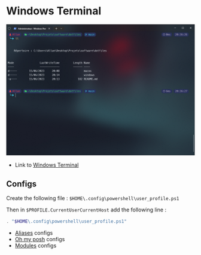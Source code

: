 # Windows Terminal

<div align="center">
  <img width="800" src="./media/screen.png" alt="Screen of the terminal" />  
</div>

- Link to [Windows Terminal](https://apps.microsoft.com/store/detail/windows-terminal/9N0DX20HK701?hl=fr-fr&gl=fr&rtc=1)

## Configs

Create the following file : `$HOME\.config\powershell\user_profile.ps1`

Then in `$PROFILE.CurrentUserCurrentHost` add the following line :

```powershell
. "$HOME\.config\powershell\user_profile.ps1"
```

- [Aliases](./aliases/README.md) configs
- [Oh my posh](./oh-my-posh/README.md) configs
- [Modules](./modules/README.md) configs
